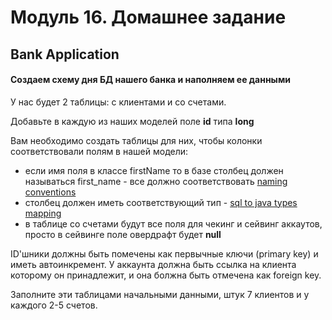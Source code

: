 # Модуль 16. Домашнее задание

## Bank Application

#### Создаем схему дня БД нашего банка и наполняем ее данными
 
У нас будет 2 таблицы: с клиентами и со счетами.

Добавьте в каждую из наших моделей поле **id** типа **long**

Вам необходимо создать таблицы для них, чтобы колонки соответствовали полям в нашей модели:
 - если имя поля в классе firstName то в базе столбец должен называться first_name - все должно соответствовать [naming conventions](https://launchbylunch.com/posts/2014/Feb/16/sql-naming-conventions/#naming-conventions)
 - столбец должен иметь соответствующий тип -  [sql to java types mapping](https://www.tutorialspoint.com/jdbc/jdbc-data-types.htm)
 - в таблице со счетами будут все поля для чекинг и сейвинг аккаутов, просто в сейвинге поле овердрафт будет **null**

ID'шники должны быть помечены как первычные ключи (primary key) и иметь автоинкремент.
У аккаунта должна быть ссылка на клиента которому он принадлежит, и она болжна быть отмечена как foreign key.

Заполните эти таблицами начальными данными, штук 7 клиентов и у каждого 2-5 счетов.